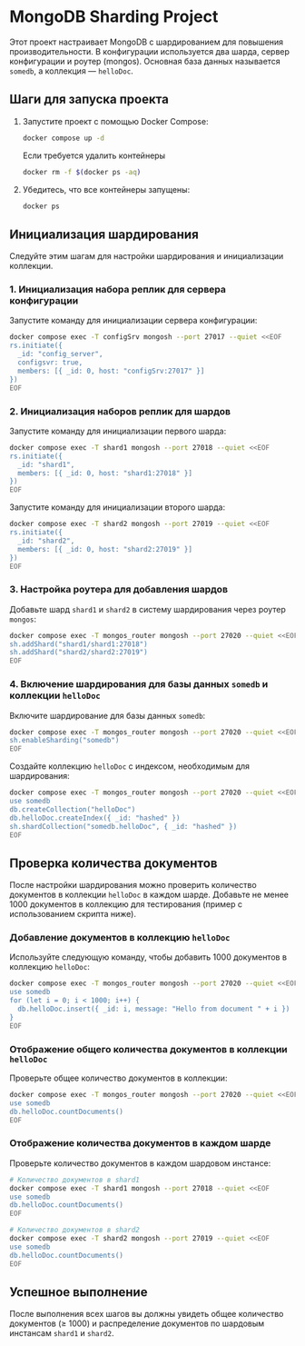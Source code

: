 # MongoDB Sharding Project

Этот проект настраивает MongoDB с шардированием для повышения производительности. В конфигурации используется два шарда, сервер конфигурации и роутер (mongos). Основная база данных называется `somedb`, а коллекция — `helloDoc`.

## Шаги для запуска проекта

1. Запустите проект с помощью Docker Compose:
   ```bash
   docker compose up -d
   ```
   
   Если требуется удалить контейнеры 
   ```bash
   docker rm -f $(docker ps -aq)
   ```

2. Убедитесь, что все контейнеры запущены:
   ```bash
   docker ps
   ```

## Инициализация шардирования

Следуйте этим шагам для настройки шардирования и инициализации коллекции.

### 1. Инициализация набора реплик для сервера конфигурации

Запустите команду для инициализации сервера конфигурации:
```bash
docker compose exec -T configSrv mongosh --port 27017 --quiet <<EOF
rs.initiate({
  _id: "config_server",
  configsvr: true,
  members: [{ _id: 0, host: "configSrv:27017" }]
})
EOF
```

### 2. Инициализация наборов реплик для шардов

Запустите команду для инициализации первого шарда:
```bash
docker compose exec -T shard1 mongosh --port 27018 --quiet <<EOF
rs.initiate({
  _id: "shard1",
  members: [{ _id: 0, host: "shard1:27018" }]
})
EOF
```

Запустите команду для инициализации второго шарда:
```bash
docker compose exec -T shard2 mongosh --port 27019 --quiet <<EOF
rs.initiate({
  _id: "shard2",
  members: [{ _id: 0, host: "shard2:27019" }]
})
EOF
```

### 3. Настройка роутера для добавления шардов

Добавьте шард `shard1` и `shard2` в систему шардирования через роутер `mongos`:
```bash
docker compose exec -T mongos_router mongosh --port 27020 --quiet <<EOF
sh.addShard("shard1/shard1:27018")
sh.addShard("shard2/shard2:27019")
EOF
```

### 4. Включение шардирования для базы данных `somedb` и коллекции `helloDoc`

Включите шардирование для базы данных `somedb`:
```bash
docker compose exec -T mongos_router mongosh --port 27020 --quiet <<EOF
sh.enableSharding("somedb")
EOF
```

Создайте коллекцию `helloDoc` с индексом, необходимым для шардирования:
```bash
docker compose exec -T mongos_router mongosh --port 27020 --quiet <<EOF
use somedb
db.createCollection("helloDoc")
db.helloDoc.createIndex({ _id: "hashed" })
sh.shardCollection("somedb.helloDoc", { _id: "hashed" })
EOF
```

## Проверка количества документов

После настройки шардирования можно проверить количество документов в коллекции `helloDoc` в каждом шарде. Добавьте не менее 1000 документов в коллекцию для тестирования (пример с использованием скрипта ниже).

### Добавление документов в коллекцию `helloDoc`

Используйте следующую команду, чтобы добавить 1000 документов в коллекцию `helloDoc`:
```bash
docker compose exec -T mongos_router mongosh --port 27020 --quiet <<EOF
use somedb
for (let i = 0; i < 1000; i++) {
  db.helloDoc.insert({ _id: i, message: "Hello from document " + i })
}
EOF
```

### Отображение общего количества документов в коллекции `helloDoc`

Проверьте общее количество документов в коллекции:
```bash
docker compose exec -T mongos_router mongosh --port 27020 --quiet <<EOF
use somedb
db.helloDoc.countDocuments()
EOF
```

### Отображение количества документов в каждом шарде

Проверьте количество документов в каждом шардовом инстансе:
```bash
# Количество документов в shard1
docker compose exec -T shard1 mongosh --port 27018 --quiet <<EOF
use somedb
db.helloDoc.countDocuments()
EOF

# Количество документов в shard2
docker compose exec -T shard2 mongosh --port 27019 --quiet <<EOF
use somedb
db.helloDoc.countDocuments()
EOF
```

## Успешное выполнение

После выполнения всех шагов вы должны увидеть общее количество документов (≥ 1000) и распределение документов по шардовым инстансам `shard1` и `shard2`.
